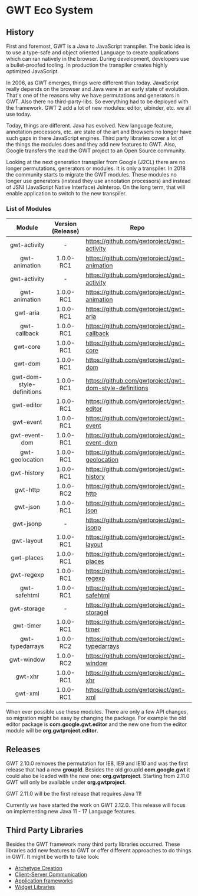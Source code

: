# GWT Eco System

## History

First and foremost, GWT is a Java to JavaScript transpiler. The basic idea is to use a type-safe and object oriented
Language to create applications which can ran natively in the browser. During development, developers use a
bullet-proofed
tooling. In production the transpiler creates highly optimized JavaScript.

In 2006, as GWT emerges, things were different than today. JavaScript really depends on the browser and Java were in an
early state
of evolution. That's one of the reasons why we have permutations and generators in GWT. Also there no third-party-libs.
So everything
had to be deployed with the framework. GWT 2 add a lot of new modules: editor, uibinder, etc. we all use today.

Today, things are different. Java has evolved. New language feature, annotation processors, etc. are state of the art
and
Browsers no longer have such gaps in there JavaScript engines. Third party libraries cover a lot of the things the
modules does
and they add new features to GWT. Also, Google transfers the lead the GWT project to an Open Source community.

Looking at the next generation transpiler from Google (J2CL) there are no longer permutations, generators or modules. It
is only a transpiler. In 2018 the community starts to migrate the GWT modules. These modules no longer use generators
(instead they use annotation processors) and instead of JSNI (JavaScript Native Interface) JsInterop. On the long term,
that will enable application to switch to the new transpiler.

### List of Modules

<table class="columns"
       style="clear: left;">
    <thead>
    <th>Module</th>
    <th>Version (Release)</th>
    <th>Repo</th>
    </thead>
    <tbody>
    <tr>
        <td style="text-align:center">gwt-activity</td>
        <td style="text-align:center">-</td>
        <td>
            <a href="https://github.com/gwtproject/gwt-activity"
               target="_blank">
                https://github.com/gwtproject/gwt-activity
            </a>
        </td>
    </tr>
    <tr>
        <td style="text-align:center">gwt-animation</td>
        <td style="text-align:center">1.0.0-RC1</td>
        <td>
            <a href="https://github.com/gwtproject/gwt-animation"
               target="_blank">
                https://github.com/gwtproject/gwt-animation
            </a>
        </td>
    </tr>
    <tr>
        <td style="text-align:center">gwt-activity</td>
        <td style="text-align:center"> -</td>
        <td><a href="https://github.com/gwtproject/gwt-activity "
               target="_blank">
            https://github.com/gwtproject/gwt-activity</a></td>
    </tr>
    <tr>
        <td style="text-align:center">gwt-animation</td>
        <td style="text-align:center">1.0.0-RC1</td>
        <td><a href="https://github.com/gwtproject/gwt-animation "
               target="_blank">
            https://github.com/gwtproject/gwt-animation</a></td>
    </tr>
    <tr>
        <td style="text-align:center">gwt-aria</td>
        <td style="text-align:center">1.0.0-RC1</td>
        <td><a href="https://github.com/gwtproject/gwt-aria "
               target="_blank">
            https://github.com/gwtproject/gwt-aria</a></td>
    </tr>
    <tr>
        <td style="text-align:center">gwt-callback</td>
        <td style="text-align:center">1.0.0-RC1</td>
        <td><a href="https://github.com/gwtproject/gwt-callback "
               target="_blank">
            https://github.com/gwtproject/gwt-callback</a></td>
    </tr>
    <tr>
        <td style="text-align:center">gwt-core</td>
        <td style="text-align:center">1.0.0-RC1</td>
        <td><a href="https://github.com/gwtproject/gwt-core "
               target="_blank">
            https://github.com/gwtproject/gwt-core</a></td>
    </tr>
    <tr>
        <td style="text-align:center">gwt-dom</td>
        <td style="text-align:center">1.0.0-RC1</td>
        <td><a href="https://github.com/gwtproject/gwt-dom "
               target="_blank">
            https://github.com/gwtproject/gwt-dom</a></td>
    </tr>
    <tr>
        <td style="text-align:center">gwt-dom-style-definitions</td>
        <td style="text-align:center">1.0.0-RC1</td>
        <td><a href="https://github.com/gwtproject/gwt-dom-style-definitions"
               target="_blank">
            https://github.com/gwtproject/gwt-dom-style-definitions</a></td>
    </tr>
    <tr>
        <td style="text-align:center">gwt-editor</td>
        <td style="text-align:center">1.0.0-RC1</td>
        <td><a href="https://github.com/gwtproject/gwt-editor "
               target="_blank">
            https://github.com/gwtproject/gwt-editor</a></td>
    </tr>
    <tr>
        <td style="text-align:center">gwt-event</td>
        <td style="text-align:center">1.0.0-RC1</td>
        <td><a href="https://github.com/gwtproject/gwt-event "
               target="_blank">
            https://github.com/gwtproject/gwt-event</a></td>
    </tr>
    <tr>
        <td style="text-align:center">gwt-event-dom</td>
        <td style="text-align:center">1.0.0-RC1</td>
        <td><a href="https://github.com/gwtproject/gwt-event-dom "
               target="_blank">
            https://github.com/gwtproject/gwt-event-dom</a></td>
    </tr>
    <tr>
        <td style="text-align:center">gwt-geolocation</td>
        <td style="text-align:center">1.0.0-RC1</td>
        <td><a href="https://github.com/gwtproject/gwt-geolocation "
               target="_blank">
            https://github.com/gwtproject/gwt-geolocation</a></td>
    </tr>
    <tr>
        <td style="text-align:center">gwt-history</td>
        <td style="text-align:center">1.0.0-RC1</td>
        <td><a href="https://github.com/gwtproject/gwt-history "
               target="_blank">
            https://github.com/gwtproject/gwt-history</a></td>
    </tr>
    <tr>
        <td style="text-align:center">gwt-http</td>
        <td style="text-align:center">1.0.0-RC2</td>
        <td><a href="https://github.com/gwtproject/gwt-http "
               target="_blank">
            https://github.com/gwtproject/gwt-http</a></td>
    </tr>
    <tr>
        <td style="text-align:center">gwt-json</td>
        <td style="text-align:center">1.0.0-RC1</td>
        <td><a href="https://github.com/gwtproject/gwt-json "
               target="_blank">
            https://github.com/gwtproject/gwt-json</a></td>
    </tr>
    <tr>
        <td style="text-align:center">gwt-jsonp</td>
        <td style="text-align:center"> -</td>
        <td><a href="https://github.com/gwtproject/gwt-jsonp "
               target="_blank">
            https://github.com/gwtproject/gwt-jsonp</a></td>
    </tr>
    <tr>
        <td style="text-align:center">gwt-layout</td>
        <td style="text-align:center">1.0.0-RC1</td>
        <td><a href="https://github.com/gwtproject/gwt-layout "
               target="_blank">
            https://github.com/gwtproject/gwt-layout</a></td>
    </tr>
    <tr>
        <td style="text-align:center">gwt-places</td>
        <td style="text-align:center">1.0.0-RC1</td>
        <td><a href="https://github.com/gwtproject/gwt-places "
               target="_blank">
            https://github.com/gwtproject/gwt-places</a></td>
    </tr>
    <tr>
        <td style="text-align:center">gwt-regexp</td>
        <td style="text-align:center">1.0.0-RC1</td>
        <td><a href="https://github.com/gwtproject/gwt-regexp "
               target="_blank">
            https://github.com/gwtproject/gwt-regexp</a></td>
    </tr>
    <tr>
        <td style="text-align:center">gwt-safehtml</td>
        <td style="text-align:center">1.0.0-RC1</td>
        <td><a href="https://github.com/gwtproject/gwt-safehtml "
               target="_blank">
            https://github.com/gwtproject/gwt-safehtml</a></td>
    </tr>
    <tr>
        <td style="text-align:center">gwt-storage</td>
        <td style="text-align:center"> -</td>
        <td><a href="https://github.com/gwtproject/gwt-storage "
               target="_blank">
            https://github.com/gwtproject/gwt-storagel</a></td>
    </tr>
    <tr>
        <td style="text-align:center">gwt-timer</td>
        <td style="text-align:center">1.0.0-RC1</td>
        <td><a href="https://github.com/gwtproject/gwt-timer "
               target="_blank">
            https://github.com/gwtproject/gwt-timer</a></td>
    </tr>
    <tr>
        <td style="text-align:center">gwt-typedarrays</td>
        <td style="text-align:center">1.0.0-RC2</td>
        <td><a href="https://github.com/gwtproject/gwt-typedarrays "
               target="_blank">
            https://github.com/gwtproject/gwt-typedarrays</a></td>
    </tr>
    <tr>
        <td style="text-align:center">gwt-window</td>
        <td style="text-align:center">1.0.0-RC2</td>
        <td><a href="https://github.com/gwtproject/gwt-window "
               target="_blank">
            https://github.com/gwtproject/gwt-window</a></td>
    </tr>
    <tr>
        <td style="text-align:center">gwt-xhr</td>
        <td style="text-align:center">1.0.0-RC1</td>
        <td><a href="https://github.com/gwtproject/gwt-xhr "
               target="_blank">
            https://github.com/gwtproject/gwt-xhr</a></td>
    </tr>
    <tr>
        <td style="text-align:center">gwt-xml</td>
        <td style="text-align:center">1.0.0-RC1</td>
        <td><a href="https://github.com/gwtproject/gwt-xml "
               target="_blank">
            https://github.com/gwtproject/gwt-xml</a></td>
    </tr>
    </tbody>
</table>

When ever possible use these modules. There are only a few API changes, so migration might be easy by changing the package.
For example the old editor package is **com.google.gwt.editor** and the new one from the editor module will be
**org.gwtproject.editor**.

## Releases

GWT 2.10.0 removes the permutation for IE8, IE9 and IE10 and was the first release that had a new **groupId**. Besides 
the old groupId **com.google.gwt** it could also be loaded with the new one: **org.gwtproject**. Starting from 2.11.0 
GWT will only be available under **org.gwtproject**. 

GWT 2.11.0 will be the first release that requires Java 11!

Currently we have started the work on GWT 2.12.0. This release will focus on implementing new Java 11 - 17 Language features.

## Third Party Libraries

Besides the GWT framework many third party libraries occurred. These libraries add new features to GWT or offer different
approaches to do things in GWT. It might be worth to take look: 

* [Archetype Creation](tpl/archetype.html)
* [Client-Server Communication](tpl/communication.html)
* [Application frameworks](tpl/application.html)
* [Widget Libraries](tpl/widget.html)